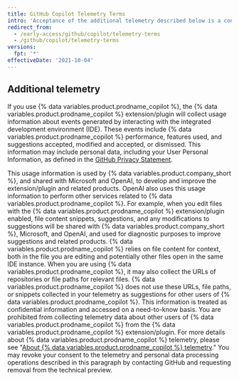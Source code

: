 ```yaml
---
title: GitHub Copilot Telemetry Terms
intro: 'Acceptance of the additional telemetry described below is a condition to joining the wait list for the technical preview of {% data variables.product.prodname_copilot %} and using {% data variables.product.prodname_copilot %} during the technical preview.'
redirect_from:
  - /early-access/github/copilot/telemetry-terms
  - /github/copilot/telemetry-terms
versions:
  fpt: '*'
effectiveDate: '2021-10-04'
---
```


## Additional telemetry

If you use {% data variables.product.prodname_copilot %}, the {% data variables.product.prodname_copilot %} extension/plugin will collect usage information about events generated by interacting with the integrated development environment (IDE). These events include {% data variables.product.prodname_copilot %} performance, features used, and suggestions accepted, modified and accepted, or dismissed. This information may include personal data, including your User Personal Information, as defined in the [GitHub Privacy Statement](/github/site-policy/github-privacy-statement).

This usage information is used by {% data variables.product.company_short %}, and shared with Microsoft and OpenAI, to develop and improve the extension/plugin and related products. OpenAI also uses this usage information to perform other services related to {% data variables.product.prodname_copilot %}. For example, when you edit files with the {% data variables.product.prodname_copilot %} extension/plugin enabled, file content snippets, suggestions, and any modifications to suggestions will be shared with {% data variables.product.company_short %}, Microsoft, and OpenAI, and used for diagnostic purposes to improve suggestions and related products. {% data variables.product.prodname_copilot %} relies on file content for context, both in the file you are editing and potentially other files open in the same IDE instance. When you are using {% data variables.product.prodname_copilot %}, it may also collect the URLs of repositories or file paths for relevant files. {% data variables.product.prodname_copilot %} does not use these URLs, file paths, or snippets collected in your telemetry as suggestions for other users of {% data variables.product.prodname_copilot %}. This information is treated as confidential information and accessed on a need-to-know basis. You are prohibited from collecting telemetry data about other users of {% data variables.product.prodname_copilot %} from the {% data variables.product.prodname_copilot %} extension/plugin. For more details about {% data variables.product.prodname_copilot %} telemetry, please see "[About {% data variables.product.prodname_copilot %} telemetry](/github/copilot/about-github-copilot-telemetry)." You may revoke your consent to the telemetry and personal data processing operations described in this paragraph by contacting GitHub and requesting removal from the technical preview.

